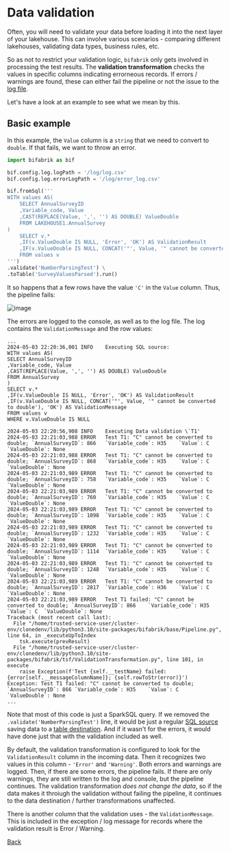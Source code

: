 # Data validation

Often, you will need to validate your data before loading it into the next layer of your lakehouse. This can involve various scenarios - comparing different lakehouses, validating data types, business rules, etc.

So as not to restrict your validation logic, `bifabrik` only gets involved in processing the test results. The __validation transformation__ checks the values in specific columns indicating errorneous records. If errors / warnings are found, these can either fail the pipeline or not the issue to the [log file](util_log.md).

Let's have a look at an example to see what we mean by this.

## Basic example

In this example, the `Value` column is a `string` that we need to convert to `double`. If that fails, we want to throw an error.

```python
import bifabrik as bif

bif.config.log.logPath = '/log/log.csv'
bif.config.log.errorLogPath = '/log/error_log.csv'

bif.fromSql('''
WITH values AS(
    SELECT AnnualSurveyID
    ,Variable_code, Value
    ,CAST(REPLACE(Value, ',', '') AS DOUBLE) ValueDouble 
    FROM LAKEHOUSE1.AnnualSurvey
)
    SELECT v.*
    ,IF(v.ValueDouble IS NULL, 'Error', 'OK') AS ValidationResult
    ,IF(v.ValueDouble IS NULL, CONCAT('"', Value, '" cannot be converted to double'), 'OK') AS ValidationMessage
    FROM values v
''')
.validate('NumberParsingTest') \
.toTable('SurveyValuesParsed').run()
```
It so happens that a few rows have the value `'C'` in the `Value` column. Thus, the pipeline fails:

![image](https://github.com/rjankovic/bifabrik/assets/2221666/51683a94-9978-487e-a3a0-1bb621add4f7)

The errors are logged to the console, as well as to the log file. The log contains the `ValidationMessage` and the row values:

```
...
2024-05-03 22:20:36,001	INFO	Executing SQL source: 
WITH values AS(
SELECT AnnualSurveyID
,Variable_code, Value
,CAST(REPLACE(Value, ',', '') AS DOUBLE) ValueDouble 
FROM AnnualSurvey
)
SELECT v.*
,IF(v.ValueDouble IS NULL, 'Error', 'OK') AS ValidationResult
,IF(v.ValueDouble IS NULL, CONCAT('"', Value, '" cannot be converted to double'), 'OK') AS ValidationMessage
FROM values v
WHERE v.ValueDouble IS NULL

2024-05-03 22:20:56,908	INFO	Executing Data validation \`T1'
2024-05-03 22:21:03,988	ERROR	Test T1: "C" cannot be converted to double; `AnnualSurveyID`: 866	`Variable_code`: H35	`Value`: C	`ValueDouble`: None	
2024-05-03 22:21:03,988	ERROR	Test T1: "C" cannot be converted to double; `AnnualSurveyID`: 868	`Variable_code`: H35	`Value`: C	`ValueDouble`: None	
2024-05-03 22:21:03,989	ERROR	Test T1: "C" cannot be converted to double; `AnnualSurveyID`: 758	`Variable_code`: H35	`Value`: C	`ValueDouble`: None	
2024-05-03 22:21:03,989	ERROR	Test T1: "C" cannot be converted to double; `AnnualSurveyID`: 760	`Variable_code`: H35	`Value`: C	`ValueDouble`: None	
2024-05-03 22:21:03,989	ERROR	Test T1: "C" cannot be converted to double; `AnnualSurveyID`: 1098	`Variable_code`: H35	`Value`: C	`ValueDouble`: None	
2024-05-03 22:21:03,989	ERROR	Test T1: "C" cannot be converted to double; `AnnualSurveyID`: 1232	`Variable_code`: H35	`Value`: C	`ValueDouble`: None	
2024-05-03 22:21:03,989	ERROR	Test T1: "C" cannot be converted to double; `AnnualSurveyID`: 1114	`Variable_code`: H35	`Value`: C	`ValueDouble`: None	
2024-05-03 22:21:03,989	ERROR	Test T1: "C" cannot be converted to double; `AnnualSurveyID`: 1248	`Variable_code`: H35	`Value`: C	`ValueDouble`: None	
2024-05-03 22:21:03,989	ERROR	Test T1: "C" cannot be converted to double; `AnnualSurveyID`: 2817	`Variable_code`: H36	`Value`: C	`ValueDouble`: None	
2024-05-03 22:21:03,989	ERROR	Test T1 failed: "C" cannot be converted to double; `AnnualSurveyID`: 866	`Variable_code`: H35	`Value`: C	`ValueDouble`: None	
Traceback (most recent call last):
  File "/home/trusted-service-user/cluster-env/clonedenv/lib/python3.10/site-packages/bifabrik/base/Pipeline.py", line 64, in _executeUpToIndex
    tsk.execute(prevResult)
  File "/home/trusted-service-user/cluster-env/clonedenv/lib/python3.10/site-packages/bifabrik/tsf/ValidationTransformation.py", line 101, in execute
    raise Exception(f'Test {self.__testName} failed: {error[self.__messageColumnName]}; {self.rowToStr(error)}')
Exception: Test T1 failed: "C" cannot be converted to double; `AnnualSurveyID`: 866	`Variable_code`: H35	`Value`: C	`ValueDouble`: None
...
```


Note that most of this code is just a SparkSQL query. If we removed the `.validate('NumberParsingTest')` line, it would be just a regular [SQL source](src_sql.md) saving data to a [table destination](dst_table.md). And if it wasn't for the errors, it would have done just that with the validation included as well.

By default, the validation transformation is configured to look for the `ValidationResult` column in the incoming data. Then it recognizes two values in this column - `'Error'` and `'Warning'`. Both errors and warnings are logged. Then, if there are some errors, the pipeline fails. If there are only warnings, they are still written to the log and console, but the pipeline continues. The validation transformation *does not change the data*, so if the data makes it throiugh the validation without failing the pipeline, it continues to the data destination / further transformations unaffected.

There is another column that the validation uses - the `ValidationMessage`. This is included in the exception / log message for records where the validation result is Error / Warning.

[Back](../index.md)
